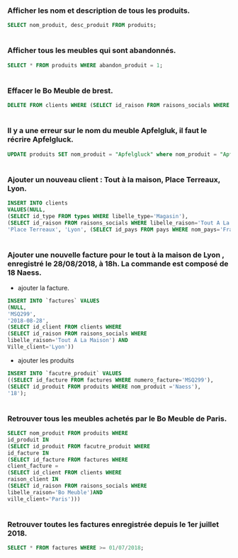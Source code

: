 ### Afficher les nom et description de tous les produits.
```sql
SELECT nom_produit, desc_produit FROM produits;
```

#
### Afficher tous les meubles qui sont abandonnés.
```sql
SELECT * FROM produits WHERE abandon_produit = 1;
```

#
### Effacer le Bo Meuble de brest.
```sql
DELETE FROM clients WHERE (SELECT id_raison FROM raisons_socials WHERE libelle_raison='BoMeuble') AND Ville_client='Brest'
```

#
### Il y a une erreur sur le nom du meuble Apfelgluk, il faut le récrire Apfelgluck.
```sql
UPDATE produits SET nom_produit = "Apfelgluck" where nom_produit = "Apfelgluk";
```

#
### Ajouter un nouveau client : Tout à la maison, Place Terreaux, Lyon.
```sql
INSERT INTO clients 
VALUES(NULL, 
(SELECT id_type FROM types WHERE libelle_type='Magasin'),
(SELECT id_raison FROM raisons_socials WHERE libelle_raison='Tout A La Maison'),
'Place Terreaux', 'Lyon', (SELECT id_pays FROM pays WHERE nom_pays='France'));
```

#
### Ajouter une nouvelle facture pour le tout à la maison de Lyon , enregistré le 28/08/2018, à 18h. La commande est composé de 18 Naess.

* ajouter la facture.
```sql
INSERT INTO `factures` VALUES 
(NULL,
'MSQ299',
'2018-08-28', 
(SELECT id_client FROM clients WHERE 
(SELECT id_raison FROM raisons_socials WHERE 
libelle_raison='Tout A La Maison') AND
Ville_client='Lyon'))
```

* ajouter les produits
```sql
INSERT INTO `facutre_produit` VALUES
((SELECT id_facture FROM factures WHERE numero_facture='MSQ299'),
(SELECT id_produit FROM produits WHERE nom_produit ='Naess'),
'18');
```


#
### Retrouver tous les meubles achetés par le Bo Meuble de Paris.
```sql
SELECT nom_produit FROM produits WHERE
id_produit IN 
(SELECT id_produit FROM facutre_produit WHERE 
id_facture IN 
(SELECT id_facture FROM factures WHERE
client_facture = 
(SELECT id_client FROM clients WHERE 
raison_client IN 
(SELECT id_raison FROM raisons_socials WHERE 
libelle_raison='Bo Meuble')AND 
ville_client='Paris')))
```

#
### Retrouver toutes les factures enregistrée depuis le 1er juillet 2018.
```sql
SELECT * FROM factures WHERE >= 01/07/2018;
```
